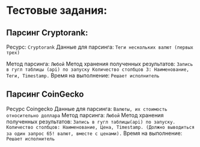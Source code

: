 # Тестовые задания:

## Парсинг Cryptorank:
Ресурс: ```Cryptorank```
Данные для парсинга: ```Теги нескольких валют (первых трех)```

Метод парсинга: ```Любой```
Метод хранения полученных результатов: ```Запись в гугл таблицы (api) по запуску Количество столбцов 3: Наименование, Теги, Timestamp.```
Время на выполнение: ```Решает исполнитель```



## Парсинг CoinGecko
Ресурс Coingecko
Данные для парсинга: ```Валюты, их стоимость относительно доллара```
Метод парсинга: ```Любой```
Метод хранения полученных результатов: ```Запись в гугл таблицы(api) по запуску. Количество столбцов: Наименование, Цена, Timestamp. (Должно выводиться за один запрос 65! валют, вместе с ценами).```
Время на выполнение: ```Решает исполнитель```
